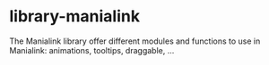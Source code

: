 library-manialink
=================

The Manialink library offer different modules and functions to use in Manialink: animations, tooltips, draggable, ...
